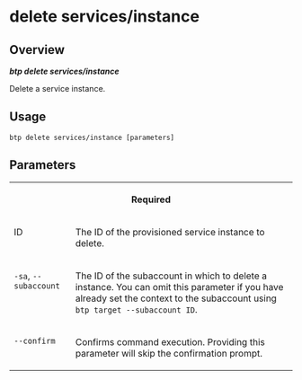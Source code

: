 <!-- loioe6e07b4fa6964af9a0f0d7b8ef332a23 -->

# delete services/instance



<a name="loioe6e07b4fa6964af9a0f0d7b8ef332a23__section_xcr_2nt_pkb"/>

## Overview



***btp delete services/instance*** 

Delete a service instance.



<a name="loioe6e07b4fa6964af9a0f0d7b8ef332a23__section_fp5_f4t_pkb"/>

## Usage

`btp delete services/instance [parameters]`



<a name="loioe6e07b4fa6964af9a0f0d7b8ef332a23__section_hdy_lpt_pkb"/>

## Parameters


<table>
<tr>
<th valign="top" colspan="2">

Required



</th>
</tr>
<tr>
<td valign="top">

ID



</td>
<td valign="top">

The ID of the provisioned service instance to delete.



</td>
</tr>
<tr>
<td valign="top">

`-sa`, `--subaccount`



</td>
<td valign="top">

The ID of the subaccount in which to delete a instance. You can omit this parameter if you have already set the context to the subaccount using `btp target --subaccount ID`.



</td>
</tr>
<tr>
<td valign="top">

`--confirm`



</td>
<td valign="top">

Confirms command execution. Providing this parameter will skip the confirmation prompt.



</td>
</tr>
</table>

